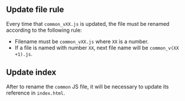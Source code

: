 ## Update file rule

Every time that `common_vXX.js` is updated, the file must be renamed according to the following rule:

- Filename must be `common_vXX.js` where `XX` is a number.
- If a file is named with number `XX`, next file name will be `common_v(XX +1).js`.

## Update index

After to rename the `common` JS file, it will be necessary to update its reference in `index.html`.

